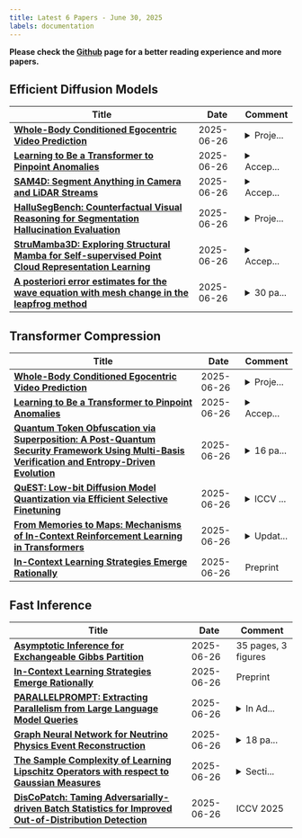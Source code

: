 ```yaml
---
title: Latest 6 Papers - June 30, 2025
labels: documentation
---
```

**Please check the [Github](https://github.com/zezhishao/MTS_Daily_ArXiv) page for a better reading experience and more papers.**

## Efficient Diffusion Models
| **Title** | **Date** | **Comment** |
| --- | --- | --- |
| **[Whole-Body Conditioned Egocentric Video Prediction](http://arxiv.org/abs/2506.21552v1)** | 2025-06-26 | <details><summary>Proje...</summary><p>Project Page: https://dannytran123.github.io/PEVA</p></details> |
| **[Learning to Be a Transformer to Pinpoint Anomalies](http://arxiv.org/abs/2407.04092v3)** | 2025-06-26 | <details><summary>Accep...</summary><p>Accepted at IEEE Access</p></details> |
| **[SAM4D: Segment Anything in Camera and LiDAR Streams](http://arxiv.org/abs/2506.21547v1)** | 2025-06-26 | <details><summary>Accep...</summary><p>Accepted by ICCV2025, Project Page: https://SAM4D-Project.github.io</p></details> |
| **[HalluSegBench: Counterfactual Visual Reasoning for Segmentation Hallucination Evaluation](http://arxiv.org/abs/2506.21546v1)** | 2025-06-26 | <details><summary>Proje...</summary><p>Project webpage: https://plan-lab.github.io/hallusegbench/</p></details> |
| **[StruMamba3D: Exploring Structural Mamba for Self-supervised Point Cloud Representation Learning](http://arxiv.org/abs/2506.21541v1)** | 2025-06-26 | <details><summary>Accep...</summary><p>Accepted by ICCV 2025</p></details> |
| **[A posteriori error estimates for the wave equation with mesh change in the leapfrog method](http://arxiv.org/abs/2411.16933v2)** | 2025-06-26 | <details><summary>30 pa...</summary><p>30 pages with appendix, 4 figures with 10 subfigures</p></details> |

## Transformer Compression
| **Title** | **Date** | **Comment** |
| --- | --- | --- |
| **[Whole-Body Conditioned Egocentric Video Prediction](http://arxiv.org/abs/2506.21552v1)** | 2025-06-26 | <details><summary>Proje...</summary><p>Project Page: https://dannytran123.github.io/PEVA</p></details> |
| **[Learning to Be a Transformer to Pinpoint Anomalies](http://arxiv.org/abs/2407.04092v3)** | 2025-06-26 | <details><summary>Accep...</summary><p>Accepted at IEEE Access</p></details> |
| **[Quantum Token Obfuscation via Superposition: A Post-Quantum Security Framework Using Multi-Basis Verification and Entropy-Driven Evolution](http://arxiv.org/abs/2411.01252v3)** | 2025-06-26 | <details><summary>16 pa...</summary><p>16 pages, Significant revisions based on reviewer feedback</p></details> |
| **[QuEST: Low-bit Diffusion Model Quantization via Efficient Selective Finetuning](http://arxiv.org/abs/2402.03666v4)** | 2025-06-26 | <details><summary>ICCV ...</summary><p>ICCV 2025. Code is available at https://github.com/hatchetProject/QuEST</p></details> |
| **[From Memories to Maps: Mechanisms of In-Context Reinforcement Learning in Transformers](http://arxiv.org/abs/2506.19686v2)** | 2025-06-26 | <details><summary>Updat...</summary><p>Updates: added other funding sources; formatted title correctly</p></details> |
| **[In-Context Learning Strategies Emerge Rationally](http://arxiv.org/abs/2506.17859v2)** | 2025-06-26 | Preprint |

## Fast Inference
| **Title** | **Date** | **Comment** |
| --- | --- | --- |
| **[Asymptotic Inference for Exchangeable Gibbs Partition](http://arxiv.org/abs/2506.21527v1)** | 2025-06-26 | 35 pages, 3 figures |
| **[In-Context Learning Strategies Emerge Rationally](http://arxiv.org/abs/2506.17859v2)** | 2025-06-26 | Preprint |
| **[PARALLELPROMPT: Extracting Parallelism from Large Language Model Queries](http://arxiv.org/abs/2506.18728v2)** | 2025-06-26 | <details><summary>In Ad...</summary><p>In Adaptive Foundation Models: Evolving AI for Personalized and Efficient Learning</p></details> |
| **[Graph Neural Network for Neutrino Physics Event Reconstruction](http://arxiv.org/abs/2403.11872v2)** | 2025-06-26 | <details><summary>18 pa...</summary><p>18 pages, 14 figures, published in Physical Review D</p></details> |
| **[The Sample Complexity of Learning Lipschitz Operators with respect to Gaussian Measures](http://arxiv.org/abs/2410.23440v3)** | 2025-06-26 | <details><summary>Secti...</summary><p>Section 6 about pointwise sampling in v2 of this paper has been cut and will appear elsewhere</p></details> |
| **[DisCoPatch: Taming Adversarially-driven Batch Statistics for Improved Out-of-Distribution Detection](http://arxiv.org/abs/2501.08005v3)** | 2025-06-26 | ICCV 2025 |

